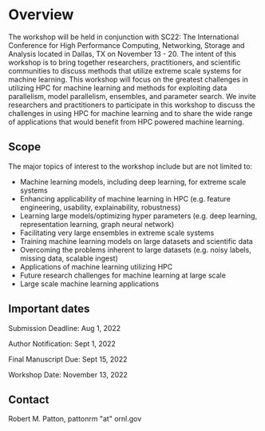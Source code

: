 # Overview

The workshop will be held in conjunction with SC22: The International Conference for High Performance Computing, 
Networking, Storage and Analysis located in Dallas, TX on November 13 - 20. The intent of this workshop is to 
bring together researchers, practitioners, and scientific communities to discuss methods that utilize extreme 
scale systems for machine learning. This workshop will focus on the greatest challenges in utilizing HPC for 
machine learning and methods for exploiting data parallelism, model parallelism, ensembles, and parameter search. 
We invite researchers and practitioners to participate in this workshop to discuss the challenges in using HPC for 
machine learning and to share the wide range of applications that would benefit from HPC powered machine learning.

## Scope

The major topics of interest to the workshop include but are not limited to:

* Machine learning models, including deep learning, for extreme scale systems
* Enhancing applicability of machine learning in HPC (e.g. feature engineering, usability, explainability, robustness)
* Learning large models/optimizing hyper parameters (e.g. deep learning, representation learning, graph neural network)
* Facilitating very large ensembles in extreme scale systems
* Training machine learning models on large datasets and scientific data
* Overcoming the problems inherent to large datasets (e.g. noisy labels, missing data, scalable ingest)
* Applications of machine learning utilizing HPC
* Future research challenges for machine learning at large scale
* Large scale machine learning applications


## Important dates

Submission Deadline: Aug 1, 2022

Author Notification: Sept 1, 2022

Final Manuscript Due: Sept 15, 2022 

Workshop Date: November 13, 2022


## Contact
Robert M. Patton, pattonrm "at" ornl.gov

